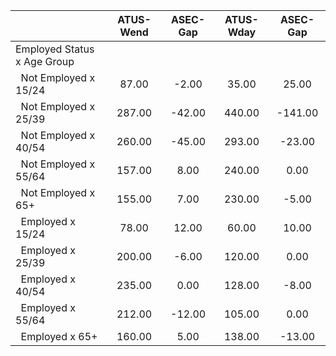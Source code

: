 
|                      |    ATUS-Wend |     ASEC-Gap |    ATUS-Wday |     ASEC-Gap |
| -------------------- | :----------: | :----------: | :----------: | :----------: |
| Employed Status x Age Group |              |              |              |              |
| &nbsp;&nbsp;Not Employed x 15/24 |        87.00 |        -2.00 |        35.00 |        25.00 |
| &nbsp;&nbsp;Not Employed x 25/39 |       287.00 |       -42.00 |       440.00 |      -141.00 |
| &nbsp;&nbsp;Not Employed x 40/54 |       260.00 |       -45.00 |       293.00 |       -23.00 |
| &nbsp;&nbsp;Not Employed x 55/64 |       157.00 |         8.00 |       240.00 |         0.00 |
| &nbsp;&nbsp;Not Employed x 65+ |       155.00 |         7.00 |       230.00 |        -5.00 |
| &nbsp;&nbsp;Employed x 15/24 |        78.00 |        12.00 |        60.00 |        10.00 |
| &nbsp;&nbsp;Employed x 25/39 |       200.00 |        -6.00 |       120.00 |         0.00 |
| &nbsp;&nbsp;Employed x 40/54 |       235.00 |         0.00 |       128.00 |        -8.00 |
| &nbsp;&nbsp;Employed x 55/64 |       212.00 |       -12.00 |       105.00 |         0.00 |
| &nbsp;&nbsp;Employed x 65+ |       160.00 |         5.00 |       138.00 |       -13.00 |


